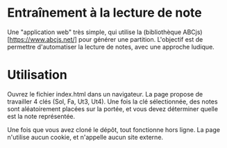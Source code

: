 # Entraînement à la lecture de note

Une "application web" très simple, qui utilise la (bibliothèque ABCjs)[https://www.abcjs.net/] pour générer une partition.
L'objectif est de permettre d'automatiser la lecture de notes, avec une approche ludique.


# Utilisation

Ouvrez le fichier index.html dans un navigateur. 
La page propose de travailler 4 clés (Sol, Fa, Ut3, Ut4). 
Une fois la clé sélectionnée, des notes sont aléatoirement placées sur la portée, et vous devez déterminer quelle est la note représentée.

Une fois que vous avez cloné le dépôt, tout fonctionne hors ligne. La page n'utilise aucun cookie, et n'appelle aucun site externe.